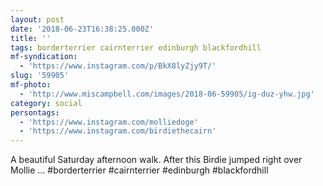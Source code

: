 ```yaml
---
layout: post
date: '2018-06-23T16:38:25.000Z'
title: ''
tags: borderterrier cairnterrier edinburgh blackfordhill
mf-syndication:
  - 'https://www.instagram.com/p/BkX8lyZjy9T/'
slug: '59905'
mf-photo:
  - 'http://www.miscampbell.com/images/2018-06-59905/ig-duz-yhw.jpg'
category: social
persontags:
  - 'https://www.instagram.com/molliedoge'
  - 'https://www.instagram.com/birdiethecairn'
---
```

A beautiful Saturday afternoon walk. After this Birdie jumped right over Mollie ... #borderterrier #cairnterrier #edinburgh #blackfordhill
